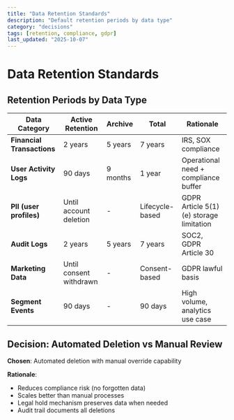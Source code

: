 ```yaml
---
title: "Data Retention Standards"
description: "Default retention periods by data type"
category: "decisions"
tags: [retention, compliance, gdpr]
last_updated: "2025-10-07"
---
```


# Data Retention Standards

## Retention Periods by Data Type

| Data Category | Active Retention | Archive | Total | Rationale |
|---------------|------------------|---------|-------|-----------|
| **Financial Transactions** | 2 years | 5 years | 7 years | IRS, SOX compliance |
| **User Activity Logs** | 90 days | 9 months | 1 year | Operational need + compliance buffer |
| **PII (user profiles)** | Until account deletion | - | Lifecycle-based | GDPR Article 5(1)(e) storage limitation |
| **Audit Logs** | 2 years | 5 years | 7 years | SOC2, GDPR Article 30 |
| **Marketing Data** | Until consent withdrawn | - | Consent-based | GDPR lawful basis |
| **Segment Events** | 90 days | - | 90 days | High volume, analytics use case |

## Decision: Automated Deletion vs Manual Review

**Chosen**: Automated deletion with manual override capability

**Rationale**:
- Reduces compliance risk (no forgotten data)
- Scales better than manual processes
- Legal hold mechanism preserves data when needed
- Audit trail documents all deletions
